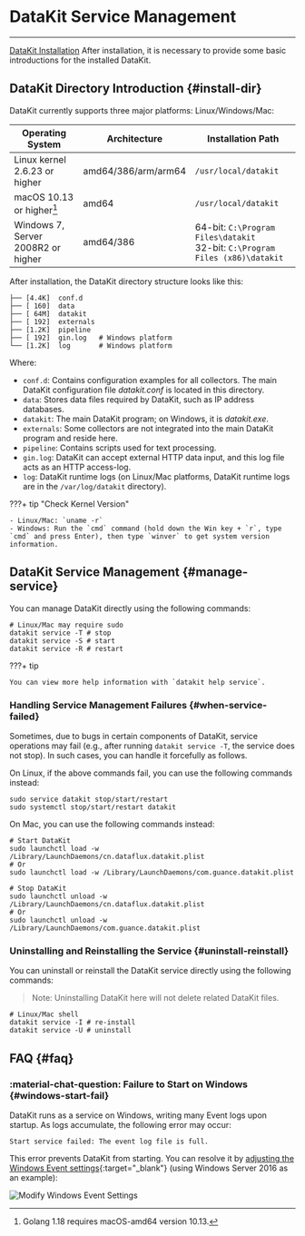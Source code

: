 # DataKit Service Management
---

[DataKit Installation](datakit-install.md) After installation, it is necessary to provide some basic introductions for the installed DataKit.

## DataKit Directory Introduction {#install-dir}

DataKit currently supports three major platforms: Linux/Windows/Mac:

| Operating System                           | Architecture        | Installation Path                                                                 |
| ------------------------------------------ | ------------------- | --------------------------------------------------------------------------------- |
| Linux kernel 2.6.23 or higher              | amd64/386/arm/arm64 | `/usr/local/datakit`                                                              |
| macOS 10.13 or higher[^1]                  | amd64               | `/usr/local/datakit`                                                              |
| Windows 7, Server 2008R2 or higher         | amd64/386           | 64-bit: `C:\Program Files\datakit`<br />32-bit: `C:\Program Files (x86)\datakit` |

[^1]: Golang 1.18 requires macOS-amd64 version 10.13.

After installation, the DataKit directory structure looks like this:

``` not-set
├── [4.4K]  conf.d
├── [ 160]  data
├── [ 64M]  datakit
├── [ 192]  externals
├── [1.2K]  pipeline
├── [ 192]  gin.log   # Windows platform
└── [1.2K]  log       # Windows platform
```

Where:

- `conf.d`: Contains configuration examples for all collectors. The main DataKit configuration file *datakit.conf* is located in this directory.
- `data`: Stores data files required by DataKit, such as IP address databases.
- `datakit`: The main DataKit program; on Windows, it is *datakit.exe*.
- `externals`: Some collectors are not integrated into the main DataKit program and reside here.
- `pipeline`: Contains scripts used for text processing.
- `gin.log`: DataKit can accept external HTTP data input, and this log file acts as an HTTP access-log.
- `log`: DataKit runtime logs (on Linux/Mac platforms, DataKit runtime logs are in the `/var/log/datakit` directory).

<!-- markdownlint-disable MD046 -->
???+ tip "Check Kernel Version"

    - Linux/Mac: `uname -r`
    - Windows: Run the `cmd` command (hold down the Win key + `r`, type `cmd` and press Enter), then type `winver` to get system version information.
<!-- markdownlint-enable -->

## DataKit Service Management {#manage-service}

You can manage DataKit directly using the following commands:

```shell
# Linux/Mac may require sudo
datakit service -T # stop
datakit service -S # start
datakit service -R # restart
```

<!-- markdownlint-disable MD046 -->
???+ tip

    You can view more help information with `datakit help service`.
<!-- markdownlint-enable -->

### Handling Service Management Failures {#when-service-failed}

Sometimes, due to bugs in certain components of DataKit, service operations may fail (e.g., after running `datakit service -T`, the service does not stop). In such cases, you can handle it forcefully as follows.

On Linux, if the above commands fail, you can use the following commands instead:

```shell
sudo service datakit stop/start/restart
sudo systemctl stop/start/restart datakit
```

On Mac, you can use the following commands instead:

```shell
# Start DataKit
sudo launchctl load -w /Library/LaunchDaemons/cn.dataflux.datakit.plist
# Or
sudo launchctl load -w /Library/LaunchDaemons/com.guance.datakit.plist

# Stop DataKit
sudo launchctl unload -w /Library/LaunchDaemons/cn.dataflux.datakit.plist
# Or
sudo launchctl unload -w /Library/LaunchDaemons/com.guance.datakit.plist
```

### Uninstalling and Reinstalling the Service {#uninstall-reinstall}

You can uninstall or reinstall the DataKit service directly using the following commands:

> Note: Uninstalling DataKit here will not delete related DataKit files.

```shell
# Linux/Mac shell
datakit service -I # re-install
datakit service -U # uninstall
```

## FAQ {#faq}

### :material-chat-question: Failure to Start on Windows {#windows-start-fail}

DataKit runs as a service on Windows, writing many Event logs upon startup. As logs accumulate, the following error may occur:

``` not-set
Start service failed: The event log file is full.
```

This error prevents DataKit from starting. You can resolve it by [adjusting the Windows Event settings](https://stackoverflow.com/a/13868216/342348){:target="_blank"} (using Windows Server 2016 as an example):

![Modify Windows Event Settings](https://static.guance.com/images/datakit/set-windows-event-log.gif)
